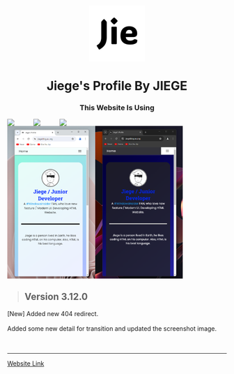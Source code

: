 <p align="center">
  <img width="128" align="center" src="/favicon/android-chrome-512x512.png">
</p>
<h1 align="center">Jiege's Profile By JIEGE</h1>

<h3 align="center">This Website Is Using</h3>
<div align="center">
  <div style="display: flex;">
    <img style="width: 60px;" src="https://cdn.jsdelivr.net/gh/devicons/devicon@latest/icons/html5/html5-original.svg">
    <img style="width: 60px;" src="https://cdn.jsdelivr.net/gh/devicons/devicon@latest/icons/css3/css3-original.svg">
    <img style="width: 60px;" src="https://cdn.jsdelivr.net/gh/devicons/devicon@latest/icons/javascript/javascript-original.svg">
  </div>
</div>

<div align="center">
  <div style="display: flex;">
    <img src="/screenshot/screenshot.png" style="width: 40%;" />
    <img src="/screenshot/screenshot_dark.png" style="width: 40%;" />
  </div>
</div>

> ## Version 3.12.0
[New] Added new 404 redirect.
<br/>
<br/>
Added some new detail for transition and updated the screenshot image.
<br/>
<br/>
<br/>
<hr>

[Website Link](https://jiegeblog.eu.org/)

